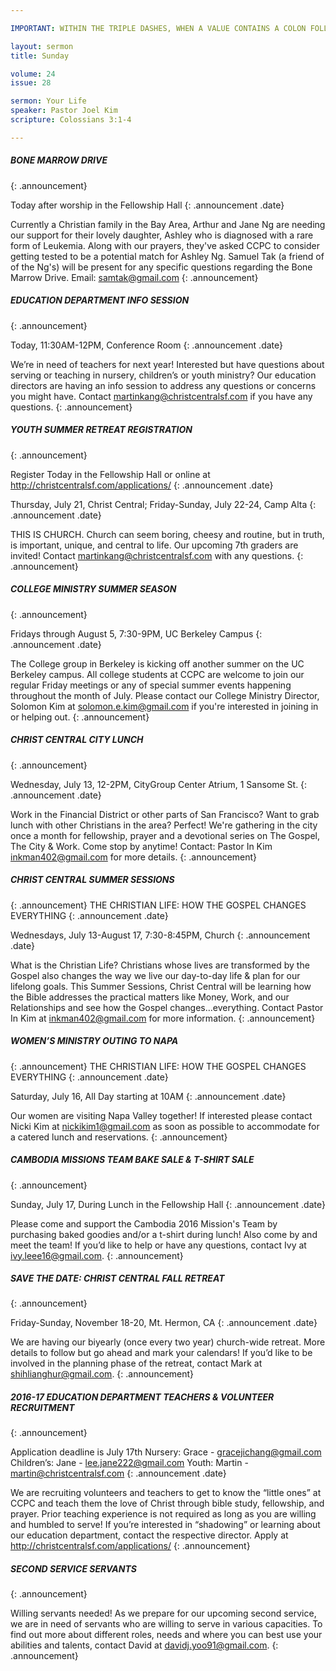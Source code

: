 ```yaml
--- 

IMPORTANT: WITHIN THE TRIPLE DASHES, WHEN A VALUE CONTAINS A COLON FOLLOWED BY A SPACE, YOU MUST USE &#58; INSTEAD OF THE COLON

layout: sermon
title: Sunday

volume: 24
issue: 28

sermon: Your Life
speaker: Pastor Joel Kim
scripture: Colossians 3:1-4

---
```


##### BONE MARROW DRIVE
{: .announcement}

Today after worship in the Fellowship Hall 
{: .announcement .date}

Currently a Christian family in the Bay Area, Arthur and Jane Ng are needing our support for their lovely daughter, Ashley who is diagnosed with a rare form of Leukemia. Along with our prayers, they've asked CCPC to consider getting tested to be a potential match for Ashley Ng. Samuel Tak (a friend of of the Ng's) will be present for any specific questions regarding the Bone Marrow Drive. Email: samtak@gmail.com
{: .announcement}

##### EDUCATION DEPARTMENT INFO SESSION
{: .announcement}

Today, 11:30AM-12PM, Conference Room 
{: .announcement .date}

We’re in need of teachers for next year! Interested but have questions about serving or teaching in nursery, children’s or youth ministry? Our education directors are having an info session to address any questions or concerns you might have. Contact martinkang@christcentralsf.com if you have any questions.
{: .announcement}

##### YOUTH SUMMER RETREAT REGISTRATION
{: .announcement}

Register Today in the Fellowship Hall or online at http://christcentralsf.com/applications/
{: .announcement .date}

Thursday, July 21, Christ Central; Friday-Sunday, July 22-24, Camp Alta
{: .announcement .date}

THIS IS CHURCH. Church can seem boring, cheesy and routine, but in truth, is important, unique, and central to life. Our upcoming 7th graders are invited! Contact martinkang@christcentralsf.com with any questions.
{: .announcement}


##### COLLEGE MINISTRY SUMMER SEASON

{: .announcement}

Fridays through August 5, 7:30-9PM, UC Berkeley Campus
{: .announcement .date}

The College group in Berkeley is kicking off another summer on the UC Berkeley campus. All college students at CCPC are welcome to join our regular Friday meetings or any of special summer events happening throughout the month of July. Please contact our College Ministry Director, Solomon Kim at solomon.e.kim@gmail.com if you're interested in joining in or helping out.
{: .announcement}

##### CHRIST CENTRAL CITY LUNCH
{: .announcement}

Wednesday, July 13, 12-2PM, CityGroup Center Atrium, 1 Sansome St.
{: .announcement .date}

Work in the Financial District or other parts of San Francisco? Want to grab lunch with other Christians in the area? Perfect! We're gathering in the city once a month for fellowship, prayer and a devotional series on The Gospel, The City & Work. Come stop by anytime! Contact: Pastor In Kim inkman402@gmail.com for more details.
{: .announcement}

##### CHRIST CENTRAL SUMMER SESSIONS
{: .announcement}
THE CHRISTIAN LIFE: HOW THE GOSPEL CHANGES EVERYTHING
{: .announcement .date}

Wednesdays, July 13-August 17, 7:30-8:45PM, Church
{: .announcement .date}

What is the Christian Life? Christians whose lives are transformed by the Gospel also changes the way we live our day-to-day life & plan for our lifelong goals. This Summer Sessions, Christ Central will be learning how the Bible addresses the practical matters like Money, Work, and our Relationships and see how the Gospel changes…everything. Contact Pastor In Kim at inkman402@gmail.com for more information.
{: .announcement}


##### WOMEN’S MINISTRY OUTING TO NAPA 
{: .announcement}
THE CHRISTIAN LIFE: HOW THE GOSPEL CHANGES EVERYTHING
{: .announcement .date}

Saturday, July 16, All Day starting at 10AM
{: .announcement .date}

Our women are visiting Napa Valley together! If interested please contact Nicki Kim at nickikim1@gmail.com as soon as possible to accommodate for a catered lunch and reservations.
{: .announcement}

##### CAMBODIA MISSIONS TEAM BAKE SALE & T-SHIRT SALE
{: .announcement}

Sunday, July 17, During Lunch in the Fellowship Hall
{: .announcement .date}

Please come and support the Cambodia 2016 Mission's Team by purchasing baked goodies and/or a t-shirt during lunch! Also come by and meet the team! If you’d like to help or have any questions, contact Ivy at ivy.leee16@gmail.com.
{: .announcement}

##### SAVE THE DATE: CHRIST CENTRAL FALL RETREAT
{: .announcement}

Friday-Sunday, November 18-20, Mt. Hermon, CA
{: .announcement .date}

We are having our biyearly (once every two year) church-wide retreat. More details to follow but go ahead and mark your calendars! If you’d like to be involved in the planning phase of the retreat, contact Mark at shihlianghur@gmail.com.
{: .announcement}

##### 2016-17 EDUCATION DEPARTMENT TEACHERS & VOLUNTEER RECRUITMENT
{: .announcement}

Application deadline is July 17th
Nursery: Grace - gracejichang@gmail.com
Children’s: Jane - lee.jane222@gmail.com
Youth: Martin - martin@christcentralsf.com
{: .announcement .date}

We are recruiting volunteers and teachers to get to know the “little ones” at CCPC and teach them the love of Christ through bible study, fellowship, and prayer. Prior teaching experience is not required as long as you are willing and humbled to serve!  If you’re interested in “shadowing” or learning about our education department, contact the respective director. Apply at http://christcentralsf.com/applications/ 
{: .announcement} 

##### SECOND SERVICE SERVANTS
{: .announcement}

Willing servants needed! As we prepare for our upcoming second service, we are in need of servants who are willing to serve in various capacities. To find out more about different roles, needs and where you can best use your abilities and talents, contact David at davidj.yoo91@gmail.com.
{: .announcement}